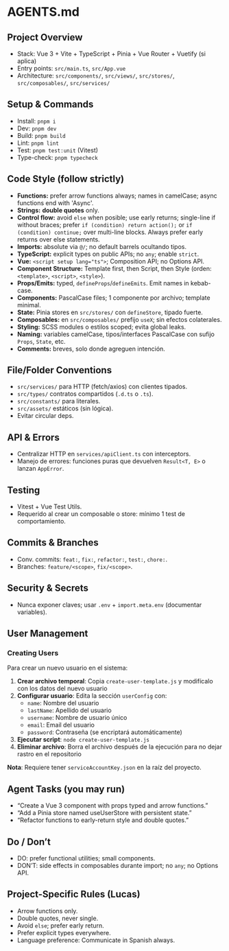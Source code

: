# AGENTS.md

## Project Overview

-   Stack: Vue 3 + Vite + TypeScript + Pinia + Vue Router + Vuetify (si aplica)
-   Entry points: `src/main.ts`, `src/App.vue`
-   Architecture: `src/components/`, `src/views/`, `src/stores/`, `src/composables/`, `src/services/`

## Setup & Commands

-   Install: `pnpm i`
-   Dev: `pnpm dev`
-   Build: `pnpm build`
-   Lint: `pnpm lint`
-   Test: `pnpm test:unit` (Vitest)
-   Type-check: `pnpm typecheck`

## Code Style (follow strictly)

-   **Functions:** prefer arrow functions always; names in camelCase; async functions end with 'Async'.
-   **Strings:** **double quotes** only.
-   **Control flow:** avoid `else` when posible; use early returns; single-line if without braces; prefer `if (condition) return action();` or `if (condition) continue;` over multi-line blocks. Always prefer early returns over else statements.
-   **Imports:** absolute via `@/`; no default barrels ocultando tipos.
-   **TypeScript:** explicit types on public APIs; no `any`; enable `strict`.
-   **Vue:** `<script setup lang="ts">`; Composition API; no Options API.
-   **Component Structure:** Template first, then Script, then Style (orden: `<template>`, `<script>`, `<style>`).
-   **Props/Emits:** typed, `defineProps`/`defineEmits`. Emit names in kebab-case.
-   **Components:** PascalCase files; 1 componente por archivo; template minimal.
-   **State:** Pinia stores en `src/stores/` con `defineStore`, tipado fuerte.
-   **Composables:** en `src/composables/` prefijo `useX`; sin efectos colaterales.
-   **Styling:** SCSS modules o estilos scoped; evita global leaks.
-   **Naming:** variables camelCase, tipos/interfaces PascalCase con sufijo `Props`, `State`, etc.
-   **Comments:** breves, solo donde agreguen intención.

## File/Folder Conventions

-   `src/services/` para HTTP (fetch/axios) con clientes tipados.
-   `src/types/` contratos compartidos (`.d.ts` o `.ts`).
-   `src/constants/` para literales.
-   `src/assets/` estáticos (sin lógica).
-   Evitar circular deps.

## API & Errors

-   Centralizar HTTP en `services/apiClient.ts` con interceptors.
-   Manejo de errores: funciones puras que devuelven `Result<T, E>` o lanzan `AppError`.

## Testing

-   Vitest + Vue Test Utils.
-   Requerido al crear un composable o store: mínimo 1 test de comportamiento.

## Commits & Branches

-   Conv. commits: `feat:`, `fix:`, `refactor:`, `test:`, `chore:`.
-   Branches: `feature/<scope>`, `fix/<scope>`.

## Security & Secrets

-   Nunca exponer claves; usar `.env` + `import.meta.env` (documentar variables).

## User Management

### Creating Users

Para crear un nuevo usuario en el sistema:

1. **Crear archivo temporal**: Copia `create-user-template.js` y modifícalo con los datos del nuevo usuario
2. **Configurar usuario**: Edita la sección `userConfig` con:
    - `name`: Nombre del usuario
    - `lastName`: Apellido del usuario
    - `username`: Nombre de usuario único
    - `email`: Email del usuario
    - `password`: Contraseña (se encriptará automáticamente)
3. **Ejecutar script**: `node create-user-template.js`
4. **Eliminar archivo**: Borra el archivo después de la ejecución para no dejar rastro en el repositorio

**Nota**: Requiere tener `serviceAccountKey.json` en la raíz del proyecto.

## Agent Tasks (you may run)

-   “Create a Vue 3 component with props typed and arrow functions.”
-   “Add a Pinia store named useUserStore with persistent state.”
-   “Refactor functions to early-return style and double quotes.”

## Do / Don’t

-   DO: prefer functional utilities; small components.
-   DON’T: side effects in composables durante import; no `any`; no Options API.

## Project-Specific Rules (Lucas)

-   Arrow functions only.
-   Double quotes, never single.
-   Avoid `else`; prefer early return.
-   Prefer explicit types everywhere.
-   Language preference: Communicate in Spanish always.
